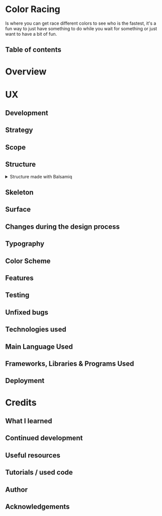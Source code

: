 # Color Racing
Is where you can get race different colors to see who is the fastest, it's a fun way to just have something to do while you wait for something or just want to have a bit of fun.

## Table of contents

# Overview

# UX

## Development

## Strategy

## Scope

## Structure

<details><summary>Structure made with Balsamiq</summary>

![Wireframe from balsamiq](assets/images/README-images/wireframe.png)

</details>

## Skeleton

## Surface

## Changes during the design process

## Typography

## Color Scheme

## Features

## Testing

## Unfixed bugs

## Technologies used

## Main Language Used

## Frameworks, Libraries & Programs Used

## Deployment

# Credits

## What I learned

## Continued development

## Useful resources

## Tutorials / used code

## Author

## Acknowledgements
